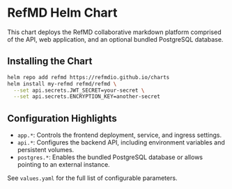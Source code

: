 # RefMD Helm Chart

This chart deploys the RefMD collaborative markdown platform comprised of the API, web application, and an optional bundled PostgreSQL database.

## Installing the Chart

```bash
helm repo add refmd https://refmdio.github.io/charts
helm install my-refmd refmd/refmd \
  --set api.secrets.JWT_SECRET=your-secret \
  --set api.secrets.ENCRYPTION_KEY=another-secret
```

## Configuration Highlights

- `app.*`: Controls the frontend deployment, service, and ingress settings.
- `api.*`: Configures the backend API, including environment variables and persistent volumes.
- `postgres.*`: Enables the bundled PostgreSQL database or allows pointing to an external instance.

See `values.yaml` for the full list of configurable parameters.
